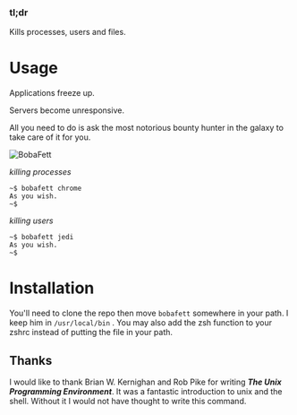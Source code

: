 ### tl;dr
Kills processes, users and files.

Usage
=====

Applications freeze up. 

Servers become unresponsive. 

All you need to do is ask the most notorious bounty hunter in the galaxy to take care of it for you.

![BobaFett](http://f.cl.ly/items/1s3r0D1L2E2n351o0W2U/Screen%20Shot%202012-10-12%20at%2010.40.12%20AM.png)

*killing processes*
```
~$ bobafett chrome
As you wish.
~$
```
*killing users*
```
~$ bobafett jedi
As you wish.
~$
```


Installation
============

You'll need to clone the repo then move `bobafett` somewhere in your path. I keep him in `/usr/local/bin` .
You may also add the zsh function to your zshrc instead of putting the file in your path.



Thanks
------

I would like to thank Brian W. Kernighan and Rob Pike for writing ***The Unix Programming Environment***. It was a fantastic introduction to unix and the shell. Without it I would not have thought to write this command.


